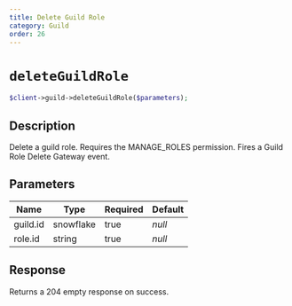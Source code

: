 ```yaml
---
title: Delete Guild Role
category: Guild
order: 26
---
```


# `deleteGuildRole`

```php
$client->guild->deleteGuildRole($parameters);
```

## Description

Delete a guild role. Requires the MANAGE_ROLES permission.  Fires a Guild Role Delete Gateway event.

## Parameters


Name | Type | Required | Default
--- | --- | --- | ---
guild.id | snowflake | true | *null*
role.id | string | true | *null*

## Response

Returns a 204 empty response on success.

